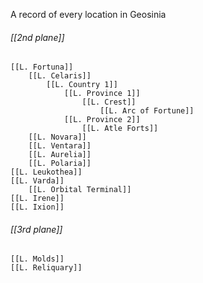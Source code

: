 A record of every location in Geosinia

###### [[2nd plane]]
	[[L. Fortuna]]
		[[L. Celaris]]
			[[L. Country 1]]
				[[L. Province 1]]
					[[L. Crest]]
						[[L. Arc of Fortune]]
				[[L. Province 2]]
					[[L. Atle Forts]]
		[[L. Novara]]
		[[L. Ventara]]
		[[L. Aurelia]]
		[[L. Polaria]]
	[[L. Leukothea]]
	[[L. Varda]]
		[[L. Orbital Terminal]]
	[[L. Irene]]
	[[L. Ixion]]

###### [[3rd plane]]
	[[L. Molds]]
	[[L. Reliquary]]